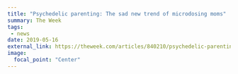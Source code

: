 ```yaml
---
title: "Psychedelic parenting: The sad new trend of microdosing moms"
summary: The Week
tags:
 - news
date: 2019-05-16
external_link: https://theweek.com/articles/840210/psychedelic-parenting-sad-new-trend-microdosing-moms
image:
  focal_point: "Center"
---
```

